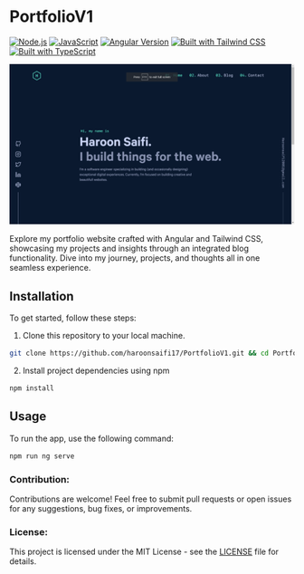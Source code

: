  # PortfolioV1

[![Node.js](https://img.shields.io/badge/Node.js-16.x-green.svg)](https://nodejs.org/)
[![JavaScript](https://img.shields.io/badge/JavaScript-F7DF1E.svg)](https://developer.mozilla.org/en-US/docs/Web/JavaScript)
[![Angular Version](https://img.shields.io/badge/Angular-v14-red)](https://angular.io/)
[![Built with Tailwind CSS](https://img.shields.io/badge/Built_with-Tailwind_CSS-blueviolet?style=flat&logo=tailwind-css&logoColor=white)](https://tailwindcss.com/)
[![Built with TypeScript](https://img.shields.io/badge/Built_with-TypeScript-blue?style=flat&logo=typescript&logoColor=white)](https://www.typescriptlang.org/)

![Screenshot](screenshots/homepage.png)

Explore my portfolio website crafted with Angular and Tailwind CSS, showcasing my projects and insights through an integrated blog functionality. Dive into my journey, projects, and thoughts all in one seamless experience.

## Installation

To get started, follow these steps:

1. Clone this repository to your local machine.

```bash
git clone https://github.com/haroonsaifi17/PortfolioV1.git && cd PortfolioV1
```

2. Install project dependencies using npm

```bash
npm install
```

## Usage

To run the app, use the following command:

```bash
npm run ng serve
```

### Contribution:

Contributions are welcome! Feel free to submit pull requests or open issues for any suggestions, bug fixes, or improvements.

### License:

This project is licensed under the MIT License - see the [LICENSE](LICENSE) file for details.
